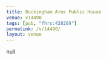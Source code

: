 ```yaml
---
title: Buckingham Arms Public House
venue: v14490
tags: [pub, "fhrs:428209"]
permalink: /v/14490/
layout: venue
---
```

null